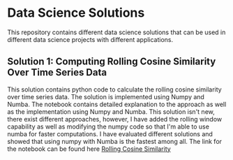 # Data Science Solutions

This repository contains different data science solutions that can be used in different data science projects with different applications. 

## Solution 1: Computing Rolling Cosine Similarity Over Time Series Data

This solution contains python code to calculate the rolling cosine similarity over time series data. The solution is implemented using Numpy and Numba. The notebook contains detailed explanation to the approach as well as the implementation using Numpy and Numba. This solution isn't new, there exist different approaches, however, I have added the rolling window capability as well as modifying the numpy code so that I'm able to use numba for faster computations. I have evaluated different solutions and showed that using numpy with Numba is the fastest among all. The link for the notebook can be found here [Rolling Cosine Similarity](https://github.com/issaoreilly/data_science_solutions/blob/main/Rolling%20Cosine%20Similarity.ipynb)
